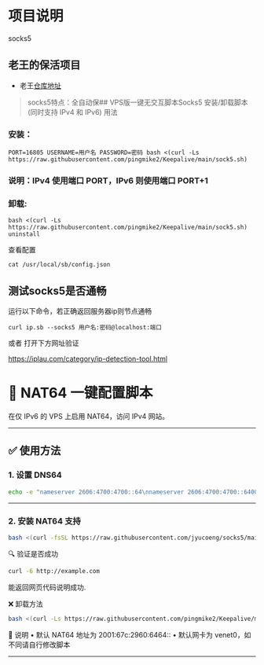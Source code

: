 # 项目说明
 socks5

## 老王的保活项目
- 老王[仓库地址](https://github.com/eooce/Sing-box)  

> socks5特点：全自动保## VPS版一键无交互脚本Socks5  安装/卸载脚本 (同时支持 IPv4 和 IPv6)
用法
### 安装：
```
PORT=16805 USERNAME=用户名 PASSWORD=密码 bash <(curl -Ls https://raw.githubusercontent.com/pingmike2/Keepalive/main/sock5.sh)
```
### 说明：IPv4 使用端口 PORT，IPv6 则使用端口 PORT+1

### 卸载:
```
bash <(curl -Ls https://raw.githubusercontent.com/pingmike2/Keepalive/main/sock5.sh) uninstall
```
查看配置
```
cat /usr/local/sb/config.json
```
## 测试socks5是否通畅
运行以下命令，若正确返回服务器ip则节点通畅
```
curl ip.sb --socks5 用户名:密码@localhost:端口
```
或者
 打开下方网址验证

https://iplau.com/category/ip-detection-tool.html

# 🧩 NAT64 一键配置脚本

在仅 IPv6 的 VPS 上启用 NAT64，访问 IPv4 网站。

---

## ✅ 使用方法

### 1. 设置 DNS64

```bash
echo -e "nameserver 2606:4700:4700::64\nnameserver 2606:4700:4700::6400" | sudo tee /etc/resolv.conf

```
---

### 2. 安装 NAT64 支持

```bash
bash <(curl -fsSL https://raw.githubusercontent.com/jyucoeng/socks5/main/nat64-setup.sh)

```

🔍 验证是否成功

```bash
curl -6 http://example.com

```
能返回网页代码说明成功.

❌ 卸载方法

```bash
bash <(curl -Ls https://raw.githubusercontent.com/pingmike2/Keepalive/main/sock5.sh) uninstall

```
📌 说明
	•	默认 NAT64 地址为 2001:67c:2960:6464::
	•	默认网卡为 venet0，如不同请自行修改脚本

---


